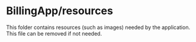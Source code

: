 # BillingApp/resources

This folder contains resources (such as images) needed by the application. This file can
be removed if not needed.
